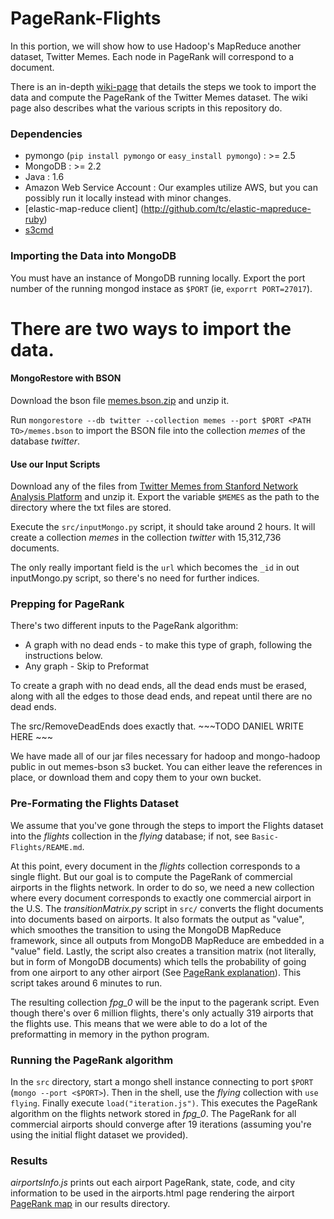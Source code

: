 PageRank-Flights
================

In this portion, we will show how to use Hadoop's MapReduce another dataset, Twitter Memes. Each node in PageRank will correspond to a document. 

There is an in-depth [wiki-page](http://github.com/10gen-interns/big-data-exploration/wiki/PageRank-on-Twitter-Memes-Dataset) that details the steps we took to import the data and compute the PageRank of the Twitter Memes dataset. The wiki page also describes what the various scripts in this repository do.

### Dependencies
* pymongo (`pip install pymongo` or `easy_install pymongo`) : >= 2.5
* MongoDB : >= 2.2
* Java : 1.6
* Amazon Web Service Account : Our examples utilize AWS, but you can possibly run it locally instead with minor changes.
* [elastic-map-reduce client] (http://github.com/tc/elastic-mapreduce-ruby) 
* [s3cmd](http://s3tools.org/s3cmd)

### Importing the Data into MongoDB

You must have an instance of MongoDB running locally. Export the port number of the running mongod instace as `$PORT` (ie, `exporrt PORT=27017`).

There are two ways to import the data.
======

#### MongoRestore with BSON
Download the bson file [memes.bson.zip](http://s3.amazonaws.com/big-data-wikie/memes.bson.zip) and unzip it.

Run `mongorestore --db twitter --collection memes --port $PORT <PATH TO>/memes.bson` to import the BSON file into the collection *memes* of the database *twitter*. 

#### Use our Input Scripts

Download any of the files from [Twitter Memes from Stanford Network Analysis Platform](http://memetracker.org/data/memetracker9.html) and unzip it. Export the variable `$MEMES` as the path to the directory where the txt files are stored.

Execute the `src/inputMongo.py` script, it should take around 2 hours. It will create a collection *memes* in the collection *twitter* with 15,312,736 documents. 

The only really important field is the `url` which becomes the `_id` in out inputMongo.py script, so there's no need for further indices. 

### Prepping for PageRank

There's two different inputs to the PageRank algorithm:
* A graph with no dead ends - to make this type of graph, following the instructions below.
* Any graph - Skip to Preformat

To create a graph with no dead ends, all the dead ends must be erased, along with all the edges to those dead ends, and repeat until there are no dead ends.

The src/RemoveDeadEnds does exactly that. ~~~TODO DANIEL WRITE HERE ~~~ 

We have made all of our jar files necessary for hadoop and mongo-hadoop public in out memes-bson s3 bucket. You can either leave the references in place, or download them and copy them to your own bucket.

### Pre-Formating the Flights Dataset

We assume that you've gone through the steps to import the Flights dataset into the _flights_ collection in the _flying_ database; if not, see `Basic-Flights/REAME.md`.

At this point, every document in the _flights_ collection corresponds to a single flight. But our goal is to compute the PageRank of commercial airports in the flights network. In order to do so, we need a new collection where every document corresponds to exactly one commercial airport in the U.S. The *transitionMatrix.py* script in `src/` converts the flight documents into documents based on airports. It also formats the output as "value", which smoothes the transition to using the MongoDB MapReduce framework, since all outputs from MongoDB MapReduce are embedded in a "value" field. Lastly, the script also creates a transition matrix (not literally, but in form of MongoDB documents) which tells the probability of going from one airport to any other airport (See [PageRank explanation](http://github.com/10gen-interns/big-data-exploration/wiki/PageRank-on-Flights-Dataset#making-a-graph-of-airports)). This script takes around 6 minutes to run. 

The resulting collection *fpg_0* will be the input to the pagerank script. Even though there's over 6 million flights, there's only actually 319 airports that the flights use. This means that we were able to do a lot of the preformatting in memory in the python program.  

### Running the PageRank algorithm

In the `src` directory, start a mongo shell instance connecting to port `$PORT` (`mongo --port <$PORT>`). Then in the shell, use the *flying* collection with `use flying`. Finally execute `load("iteration.js")`. This executes the PageRank algorithm on the flights network stored in *fpg_0*. The PageRank for all commercial airports should converge after 19 iterations (assuming you're using the initial flight dataset we provided).

### Results

*airportsInfo.js* prints out each airport PageRank, state, code, and city information to be used in the airports.html page rendering the airport [PageRank map](http://s3.amazonaws.com/big-data-wiki/airports.html) in our results directory.
